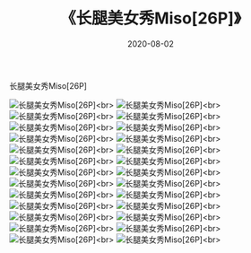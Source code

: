 ﻿---
layout: post
title: 《长腿美女秀Miso[26P]》
date: 2020-08-02
img: http://photo.orgx.cf/%E5%94%AF%E7%BE%8E/2019/美女秀Miso[26P]/000.jpg
tags: [美女,清纯,唯美]
---

长腿美女秀Miso[26P]


![长腿美女秀Miso[26P]](http://photo.orgx.cf/%E5%94%AF%E7%BE%8E/2019/美女秀Miso[26P]/001.jpg''长腿美女秀Miso[26P]'')<br>
![长腿美女秀Miso[26P]](http://photo.orgx.cf/%E5%94%AF%E7%BE%8E/2019/美女秀Miso[26P]/002.jpg''长腿美女秀Miso[26P]'')<br>
![长腿美女秀Miso[26P]](http://photo.orgx.cf/%E5%94%AF%E7%BE%8E/2019/美女秀Miso[26P]/003.jpg''长腿美女秀Miso[26P]'')<br>
![长腿美女秀Miso[26P]](http://photo.orgx.cf/%E5%94%AF%E7%BE%8E/2019/美女秀Miso[26P]/004.jpg''长腿美女秀Miso[26P]'')<br>
![长腿美女秀Miso[26P]](http://photo.orgx.cf/%E5%94%AF%E7%BE%8E/2019/美女秀Miso[26P]/005.jpg''长腿美女秀Miso[26P]'')<br>
![长腿美女秀Miso[26P]](http://photo.orgx.cf/%E5%94%AF%E7%BE%8E/2019/美女秀Miso[26P]/006.jpg''长腿美女秀Miso[26P]'')<br>
![长腿美女秀Miso[26P]](http://photo.orgx.cf/%E5%94%AF%E7%BE%8E/2019/美女秀Miso[26P]/007.jpg''长腿美女秀Miso[26P]'')<br>
![长腿美女秀Miso[26P]](http://photo.orgx.cf/%E5%94%AF%E7%BE%8E/2019/美女秀Miso[26P]/008.jpg''长腿美女秀Miso[26P]'')<br>
![长腿美女秀Miso[26P]](http://photo.orgx.cf/%E5%94%AF%E7%BE%8E/2019/美女秀Miso[26P]/009.jpg''长腿美女秀Miso[26P]'')<br>
![长腿美女秀Miso[26P]](http://photo.orgx.cf/%E5%94%AF%E7%BE%8E/2019/美女秀Miso[26P]/010.jpg''长腿美女秀Miso[26P]'')<br>
![长腿美女秀Miso[26P]](http://photo.orgx.cf/%E5%94%AF%E7%BE%8E/2019/美女秀Miso[26P]/011.jpg''长腿美女秀Miso[26P]'')<br>
![长腿美女秀Miso[26P]](http://photo.orgx.cf/%E5%94%AF%E7%BE%8E/2019/美女秀Miso[26P]/012.jpg''长腿美女秀Miso[26P]'')<br>
![长腿美女秀Miso[26P]](http://photo.orgx.cf/%E5%94%AF%E7%BE%8E/2019/美女秀Miso[26P]/013.jpg''长腿美女秀Miso[26P]'')<br>
![长腿美女秀Miso[26P]](http://photo.orgx.cf/%E5%94%AF%E7%BE%8E/2019/美女秀Miso[26P]/014.jpg''长腿美女秀Miso[26P]'')<br>
![长腿美女秀Miso[26P]](http://photo.orgx.cf/%E5%94%AF%E7%BE%8E/2019/美女秀Miso[26P]/015.jpg''长腿美女秀Miso[26P]'')<br>
![长腿美女秀Miso[26P]](http://photo.orgx.cf/%E5%94%AF%E7%BE%8E/2019/美女秀Miso[26P]/016.jpg''长腿美女秀Miso[26P]'')<br>
![长腿美女秀Miso[26P]](http://photo.orgx.cf/%E5%94%AF%E7%BE%8E/2019/美女秀Miso[26P]/017.jpg''长腿美女秀Miso[26P]'')<br>
![长腿美女秀Miso[26P]](http://photo.orgx.cf/%E5%94%AF%E7%BE%8E/2019/美女秀Miso[26P]/018.jpg''长腿美女秀Miso[26P]'')<br>
![长腿美女秀Miso[26P]](http://photo.orgx.cf/%E5%94%AF%E7%BE%8E/2019/美女秀Miso[26P]/019.jpg''长腿美女秀Miso[26P]'')<br>
![长腿美女秀Miso[26P]](http://photo.orgx.cf/%E5%94%AF%E7%BE%8E/2019/美女秀Miso[26P]/020.jpg''长腿美女秀Miso[26P]'')<br>
![长腿美女秀Miso[26P]](http://photo.orgx.cf/%E5%94%AF%E7%BE%8E/2019/美女秀Miso[26P]/021.jpg''长腿美女秀Miso[26P]'')<br>
![长腿美女秀Miso[26P]](http://photo.orgx.cf/%E5%94%AF%E7%BE%8E/2019/美女秀Miso[26P]/022.jpg''长腿美女秀Miso[26P]'')<br>
![长腿美女秀Miso[26P]](http://photo.orgx.cf/%E5%94%AF%E7%BE%8E/2019/美女秀Miso[26P]/023.jpg''长腿美女秀Miso[26P]'')<br>
![长腿美女秀Miso[26P]](http://photo.orgx.cf/%E5%94%AF%E7%BE%8E/2019/美女秀Miso[26P]/024.jpg''长腿美女秀Miso[26P]'')<br>
![长腿美女秀Miso[26P]](http://photo.orgx.cf/%E5%94%AF%E7%BE%8E/2019/美女秀Miso[26P]/025.jpg''长腿美女秀Miso[26P]'')<br>
![长腿美女秀Miso[26P]](http://photo.orgx.cf/%E5%94%AF%E7%BE%8E/2019/美女秀Miso[26P]/026.jpg''长腿美女秀Miso[26P]'')<br>

